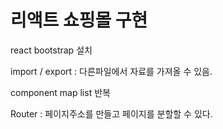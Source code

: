 # 리액트 쇼핑몰 구현

<p> react bootstrap 설치 </p>
<p> import / export : 다른파일에서 자료를 가져올 수 있음.</p>
<p> component map list 반복 </p>
<p> Router : 페이지주소를 만들고 페이지를 분할할 수 있다.</p>
